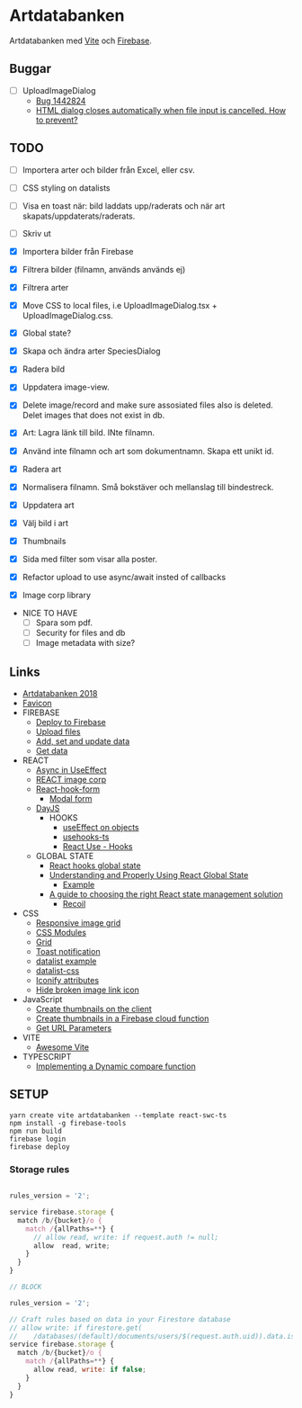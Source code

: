 # Artdatabanken

Artdatabanken med [Vite](https://vitejs.dev/guide) och [Firebase](https://console.firebase.google.com/).

## Buggar

- [ ] UploadImageDialog <dialog> closes on file input cancelation in Chromiumbased browsers, workaround added in Dialog.tsx.
  - [Bug 1442824](https://bugs.chromium.org/p/chromium/issues/detail?id=1442824)
  - [HTML dialog closes automatically when file input is cancelled. How to prevent?](https://stackoverflow.com/questions/76400460/html-dialog-closes-automatically-when-file-input-is-cancelled-how-to-prevent)

## TODO

- [ ] Importera arter och bilder från Excel, eller csv.

- [ ] CSS styling on datalists
- [ ] Visa en toast när: bild laddats upp/raderats och när art skapats/uppdaterats/raderats.
- [ ] Skriv ut
- [x] Importera bilder från Firebase
- [x] Filtrera bilder (filnamn, används används ej)
- [x] Filtrera arter
- [x] Move CSS to local files, i.e UploadImageDialog.tsx + UploadImageDialog.css.
- [x] Global state?
- [x] Skapa och ändra arter SpeciesDialog
- [x] Radera bild
- [x] Uppdatera image-view.
- [x] Delete image/record and make sure assosiated files also is deleted. Delet images that does not exist in db.
- [x] Art: Lagra länk till bild. INte filnamn.
- [x] Använd inte filnamn och art som dokumentnamn. Skapa ett unikt id.
- [x] Radera art
- [x] Normalisera filnamn. Små bokstäver och mellanslag till bindestreck.
- [x] Uppdatera art
- [x] Välj bild i art
- [x] Thumbnails
- [x] Sida med filter som visar alla poster.
- [x] Refactor upload to use async/await insted of callbacks
- [x] Image corp library
- NICE TO HAVE
  - [ ] Spara som pdf.
  - [ ] Security for files and db
  - [ ] Image metadata with size?

## Links

- [Artdatabanken 2018](https://artdatabanken.firebaseapp.com/generator)
- [Favicon](https://medium.com/swlh/are-you-using-svg-favicons-yet-a-guide-for-modern-browsers-836a6aace3df)
- FIREBASE
  - [Deploy to Firebase](https://vitejs.dev/guide/static-deploy.html#google-firebase)
  - [Upload files](https://firebase.google.com/docs/storage/web/upload-files)
  - [Add, set and update data](https://firebase.google.com/docs/firestore/manage-data/add-data)
  - [Get data](https://firebase.google.com/docs/firestore/query-data/get-data)
- REACT
  - [Async in UseEffect](https://devtrium.com/posts/async-functions-useeffect)
  - [REACT image corp](https://github.com/DominicTobias/react-image-crop)
  - [React-hook-form](https://react-hook-form.com/get-started)
    - [Modal form](https://codesandbox.io/s/react-hook-form-modal-form-conditional-inputs-c7n0r)
  - [DayJS](https://github.com/iamkun/dayjs)
    - HOOKS
      - [useEffect on objects](https://dev.to/hey_yogini/useeffect-dependency-array-and-object-comparison-45el)
      - [usehooks-ts](https://usehooks-ts.com/)
      - [React Use - Hooks](https://github.com/streamich/react-use)
  - GLOBAL STATE
    - [React hooks global state](https://github.com/dai-shi/react-hooks-global-state)
    - [Understanding and Properly Using React Global State](https://clerk.com/blog/understanding-and-properly-using-react-global-state?utm_source=www.google.com&utm_medium=referral&utm_campaign=none)
      - [Example](https://github.com/pjcjonas/clerk-dev-global-state-with-context)
    - [A guide to choosing the right React state management solution](https://blog.logrocket.com/guide-choosing-right-react-state-management-solution/)
      - [Recoil](https://recoiljs.org/)
- CSS
  - [Responsive image grid](https://www.w3schools.com/howto/howto_css_image_grid_responsive.asp)
  - [CSS Modules](https://www.javascriptstuff.com/css-modules-by-example/)
  - [Grid](https://www.w3schools.com/css/css_grid_container.asp)
  - [Toast notification](https://www.codingnepalweb.com/toast-notification-html-css-javascript/)
  - [datalist example](https://codepen.io/SitePoint/pen/JjbXrvE)
  - [datalist-css](https://github.com/craigbuckler/datalist-css)
  - [Iconify attributes](https://iconify.design/docs/iconify-icon/inline.html)
  - [Hide broken image link icon](https://stackoverflow.com/questions/22051573/how-to-hide-image-broken-icon-using-only-css-html)
- JavaScript
  - [Create thumbnails on the client](https://codepen.io/mttaked/pen/ZLdEKm)
  - [Create thumbnails in a Firebase cloud function](https://medium.com/@christianrb/how-to-create-an-image-thumbnail-with-firebase-cloud-functions-73d4584290ba)
  - [Get URL Parameters](https://www.sitepoint.com/get-url-parameters-with-javascript/)
- VITE
  - [Awesome Vite](https://reacthustle.com/blog/typescript-sort-array-of-objects-by-property#advanced-implementing-a-dynamic-compare-function)
- TYPESCRIPT
  - [Implementing a Dynamic compare function](https://reacthustle.com/blog/typescript-sort-array-of-objects-by-property)

## SETUP

```
yarn create vite artdatabanken --template react-swc-ts
npm install -g firebase-tools
npm run build
firebase login
firebase deploy
```

### Storage rules

```js

rules_version = '2';

service firebase.storage {
  match /b/{bucket}/o {
    match /{allPaths=**} {
      // allow read, write: if request.auth != null;
      allow  read, write;
    }
  }
}

// BLOCK

rules_version = '2';

// Craft rules based on data in your Firestore database
// allow write: if firestore.get(
//    /databases/(default)/documents/users/$(request.auth.uid)).data.isAdmin;
service firebase.storage {
  match /b/{bucket}/o {
    match /{allPaths=**} {
      allow read, write: if false;
    }
  }
}
```

